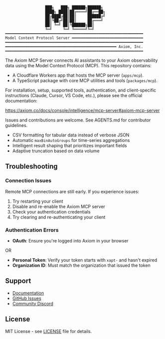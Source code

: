 ```

                  ███╗   ███╗ ██████╗██████╗
                  ████╗ ████║██╔════╝██╔══██╗
                  ██╔████╔██║██║     ██████╔╝
                  ██║╚██╔╝██║██║     ██╔═══╝
                  ██║ ╚═╝ ██║╚██████╗██║
                  ╚═╝     ╚═╝ ╚═════╝╚═╝
━━━━━━━━━━━━━━━━━━━━━━━━━━━━━━━━━━━━━━━━━━━━━━━━━━━━━━━━━━━━━━
Model Context Protocol Server ━━━━━━━━━━━━━━━━━━━━━━━━━━━━━━━━
━━━━━━━━━━━━━━━━━━━━━━━━━━━━━━━━━━━━━━━━━━━━━━━━━━━━━━━━━━━━━━
━━━━━━━━━━━━━━━━━━━━━━━━━━━━━━━━━━━━━━━━━━━━━━━━━━ Axiom, Inc.
━━━━━━━━━━━━━━━━━━━━━━━━━━━━━━━━━━━━━━━━━━━━━━━━━━━━━━━━━━━━━━
```
The Axiom MCP Server connects AI assistants to your Axiom observability data using the Model Context Protocol (MCP). This repository contains:

- A Cloudflare Workers app that hosts the MCP server (`apps/mcp`).
- A TypeScript package with core MCP utilities and tools (`packages/mcp`).

For installation, setup, supported tools, authentication, and client-specific instructions (Claude, Cursor, VS Code, etc.), please see the official documentation:

https://axiom.co/docs/console/intelligence/mcp-server#axiom-mcp-server

Issues and contributions are welcome. See AGENTS.md for contributor guidelines.
  - CSV formatting for tabular data instead of verbose JSON
  - Automatic `maxBinAutoGroups` for time-series aggregations
  - Intelligent result shaping that prioritizes important fields
  - Adaptive truncation based on data volume

## Troubleshooting

### Connection Issues

Remote MCP connections are still early. If you experience issues:
1. Try restarting your client
2. Disable and re-enable the Axiom MCP server
3. Check your authentication credentials
4. Try clearing and re-authenticating your client

### Authentication Errors

- **OAuth**: Ensure you're logged into Axiom in your browser

OR
- **Personal Token**: Verify your token starts with `xapt-` and hasn't expired
- **Organization ID**: Must match the organization that issued the token

## Support

- [Documentation](https://axiom.co/docs)
- [GitHub Issues](https://github.com/axiomhq/mcp/issues)
- [Community Discord](https://axiom.co/discord)

## License

MIT License - see [LICENSE](LICENSE) file for details.
